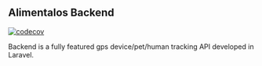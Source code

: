 ## Alimentalos Backend

[![codecov](https://codecov.io/gh/demency/alimentalos-backend/branch/master/graph/badge.svg)](https://codecov.io/gh/demency/alimentalos-backend)

Backend is a fully featured gps device/pet/human tracking API developed in Laravel.          
